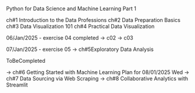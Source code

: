 Python for Data Science and Machine Learning Part 1 

ch#1 Introduction to the Data Professions 
ch#2 Data Preparation Basics
ch#3 Data Visualization 101
ch#4 Practical Data Visualization

06/Jan/2025 - exercise 04 completed -> c02 -> c03

07/Jan/2025 - exercise 05 -> ch#5Exploratory Data Analysis 

ToBeCompleted

  -> ch#6 Getting Started with Machine Learning Plan for 08/01/2025 Wed
  -> ch#7 Data Sourcing via Web Scraping 
  -> ch#8 Collaborative Analytics with Streamlit 



